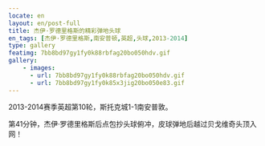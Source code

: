 ```yaml
---
locate: en
layout: en/post-full
title: 杰伊·罗德里格斯的精彩弹地头球
en_tags: [杰伊·罗德里格斯,南安普顿,英超,头球,2013-2014]
type: gallery
featimg: 7bb8bd97gy1fy0k88rbfag20bo050hdv.gif
gallery:
    - images:
      - url: 7bb8bd97gy1fy0k88rbfag20bo050hdv.gif
      - url: 7bb8bd97gy1fy0k85x3jig20bo050e83.gif
---
```


2013-2014赛季英超第10轮，斯托克城1-1南安普敦。

第41分钟，杰伊·罗德里格斯后点包抄头球俯冲，皮球弹地后越过贝戈维奇头顶入网！